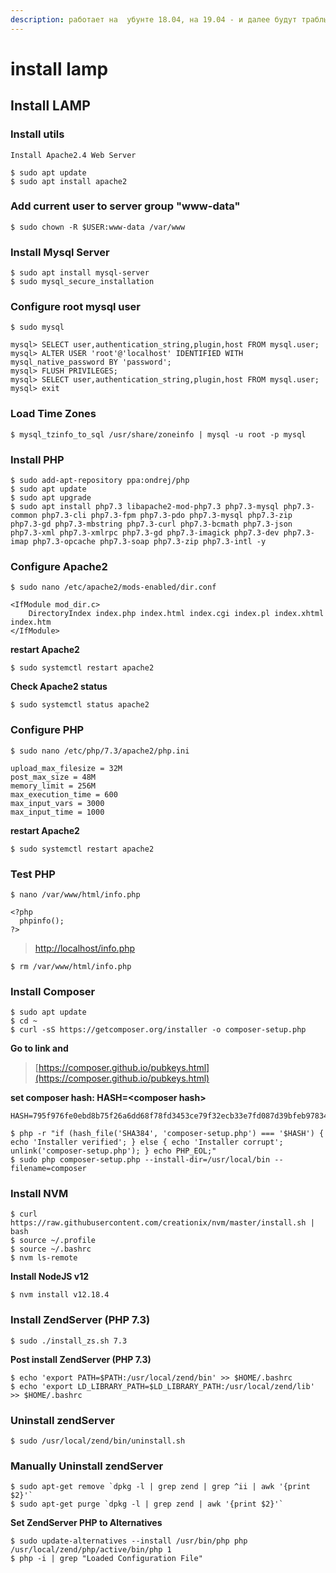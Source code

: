 ```yaml
---
description: работает на  убунте 18.04, на 19.04 - и далее будут траблы с sql
---
```


# install lamp

## Install LAMP

### Install utils

```
Install Apache2.4 Web Server
```

```
$ sudo apt update
$ sudo apt install apache2
```

### Add current user to server group "www-data"

```
$ sudo chown -R $USER:www-data /var/www
```

### Install Mysql Server

```
$ sudo apt install mysql-server
$ sudo mysql_secure_installation
```

### Configure root mysql user

```
$ sudo mysql
```

```
mysql> SELECT user,authentication_string,plugin,host FROM mysql.user;
mysql> ALTER USER 'root'@'localhost' IDENTIFIED WITH mysql_native_password BY 'password';
mysql> FLUSH PRIVILEGES;
mysql> SELECT user,authentication_string,plugin,host FROM mysql.user;
mysql> exit
```

### Load Time Zones

```
$ mysql_tzinfo_to_sql /usr/share/zoneinfo | mysql -u root -p mysql
```

### Install PHP

```
$ sudo add-apt-repository ppa:ondrej/php
$ sudo apt update
$ sudo apt upgrade
$ sudo apt install php7.3 libapache2-mod-php7.3 php7.3-mysql php7.3-common php7.3-cli php7.3-fpm php7.3-pdo php7.3-mysql php7.3-zip php7.3-gd php7.3-mbstring php7.3-curl php7.3-bcmath php7.3-json php7.3-xml php7.3-xmlrpc php7.3-gd php7.3-imagick php7.3-dev php7.3-imap php7.3-opcache php7.3-soap php7.3-zip php7.3-intl -y
```

### Configure Apache2

```
$ sudo nano /etc/apache2/mods-enabled/dir.conf
```

```
<IfModule mod_dir.c>
    DirectoryIndex index.php index.html index.cgi index.pl index.xhtml index.htm
</IfModule>
```

**restart Apache2**

```
$ sudo systemctl restart apache2
```

**Check Apache2 status**

```
$ sudo systemctl status apache2
```

### Configure PHP

```
$ sudo nano /etc/php/7.3/apache2/php.ini
```

```
upload_max_filesize = 32M 
post_max_size = 48M 
memory_limit = 256M 
max_execution_time = 600 
max_input_vars = 3000 
max_input_time = 1000
```

**restart Apache2**

```
$ sudo systemctl restart apache2
```

### Test PHP

```
$ nano /var/www/html/info.php
```

```
<?php
  phpinfo();
?>
```

> [http://localhost/info.php](http://localhost/info.php)

```
$ rm /var/www/html/info.php
```

### Install Composer

```
$ sudo apt update
$ cd ~
$ curl -sS https://getcomposer.org/installer -o composer-setup.php
```

**Go to link and**

> [https://composer.github.io/pubkeys.html](https://composer.github.io/pubkeys.html)

**set composer hash: HASH=\<composer hash>**

```
HASH=795f976fe0ebd8b75f26a6dd68f78fd3453ce79f32ecb33e7fd087d39bfeb978342fb73ac986cd4f54edd0dc902601dc
```

```
$ php -r "if (hash_file('SHA384', 'composer-setup.php') === '$HASH') { echo 'Installer verified'; } else { echo 'Installer corrupt'; unlink('composer-setup.php'); } echo PHP_EOL;"
$ sudo php composer-setup.php --install-dir=/usr/local/bin --filename=composer
```

### Install NVM

```
$ curl https://raw.githubusercontent.com/creationix/nvm/master/install.sh | bash
$ source ~/.profile 
$ source ~/.bashrc
$ nvm ls-remote
```

**Install NodeJS v12**

```
$ nvm install v12.18.4
```

### Install ZendServer (PHP 7.3)

```
$ sudo ./install_zs.sh 7.3
```

**Post install ZendServer (PHP 7.3)**

```
$ echo 'export PATH=$PATH:/usr/local/zend/bin' >> $HOME/.bashrc
$ echo 'export LD_LIBRARY_PATH=$LD_LIBRARY_PATH:/usr/local/zend/lib' >> $HOME/.bashrc
```

### Uninstall zendServer

```
$ sudo /usr/local/zend/bin/uninstall.sh
```

### Manually Uninstall zendServer

```
$ sudo apt-get remove `dpkg -l | grep zend | grep ^ii | awk '{print $2}'`
$ sudo apt-get purge `dpkg -l | grep zend | awk '{print $2}'`
```

**Set ZendServer PHP to Alternatives**

```
$ sudo update-alternatives --install /usr/bin/php php /usr/local/zend/php/active/bin/php 1
$ php -i | grep "Loaded Configuration File"
```
